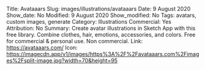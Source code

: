 Title: Avataaars
Slug: images/illustrations/avataaars
Date: 9 August 2020
Show_date: No
Modified: 9 August 2020
Show_modified: No
Tags: avatars, custom images, generate
Category: Illustrations
Commercial: Yes
Attribution: No
Summary:  Create avatar illustrations in Sketch App with this free library. Combine clothes, hair, emotions, accessories, and colors. Free for commercial & personal use. Non commercial.
Link: https://avataaars.com/
Icon: https://imagecdn.app/v1/images/https%3A%2F%2Favataaars.com%2Fimages%2Fsplit-image.jpg?width=70&height=95


